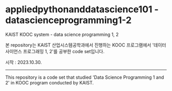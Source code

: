 # appliedpythonanddatascience101 - datascienceprogramming1-2
KAIST KOOC system - data science programming 1, 2

본 repository는 KAIST 산업시스템공학과에서 진행하는 KOOC 프로그램에서 '데이터사이언스 프로그래밍 1, 2'를 공부한 code set입니다. 

시작 : 2023.10.30.

-------------------------------------------  

This repository is a code set that studied 'Data Science Programming 1 and 2' in KOOC program conducted by KAIST.
